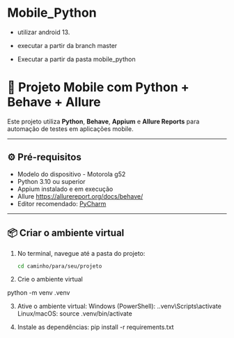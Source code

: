 # Mobile_Python
- utilizar android 13.
- executar a partir da branch master

- Executar a partir da pasta mobile_python

# 📱 Projeto Mobile com Python + Behave + Allure
 
Este projeto utiliza **Python**, **Behave**, **Appium** e **Allure Reports** para automação de testes em aplicações mobile.
 
---
 
## ⚙️ Pré-requisitos
 
- Modelo do dispositivo - Motorola g52
- Python 3.10 ou superior
- Appium instalado e em execução
- Allure https://allurereport.org/docs/behave/
- Editor recomendado: [PyCharm](https://www.jetbrains.com/pycharm/)
 
---
 
## 📦 Criar o ambiente virtual
 
1. No terminal, navegue até a pasta do projeto:
 
   ```bash
   cd caminho/para/seu/projeto

2. Crie o ambiente virtual
 
  python -m venv .venv

3. Ative o ambiente virtual:
  Windows (PowerShell):
  .\.venv\Scripts\activate
  Linux/macOS:
  source .venv/bin/activate

4. Instale as dependências:
  pip install -r requirements.txt

  
